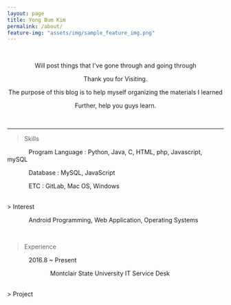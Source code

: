 ```yaml
---
layout: page
title: Yong Bum Kim
permalink: /about/
feature-img: "assets/img/sample_feature_img.png"
---
```


<style>
  .tab{
    text-indent: 50px;
  }
  .tab2{
    text-indent:100px;
  }
  #jb-sidebar{
    width: 260px;
    padding: 20px;
    margin-bottom: 10px;
    float: left;
    border: 0px;
    text-align: right;
  }
  #jb-content{
    width: 580px;
    padding: 20px;
    margin-bottom: 10px;
    float: right;
    border: 0px;
  }
  @media (min-width:481px){
    #jb-sidebar {
      width: 260px;
      float: left;
    }
    #jb-content {
      width: 580px;
      float: right;
    }
}
</style>

<br>
<center>
<p>Will post things that I've gone through and going through</p>
<p>Thank you for Visiting.</p>
<p>The purpose of this blog is to help myself organizing the materials I learned</p>
<p>Further, help you guys learn.</p>
</center>
<br>

---------------------------

> <subtitle>Skills</subtitle>

 <p class="tab">Program Language : Python, Java, C, HTML, php, Javascript, mySQL</p>
 <p class="tab">Database : MySQL, JavaScript</p>
 <p class="tab">ETC : GitLab, Mac OS, Windows</p>


<br>
> <subtitle>Interest</subtitle>

   <p class="tab">Android Programming, Web Application, Operating Systems</p>

<br>

> <subtitle>Experience</subtitle>

<p class="tab">2016.8 ~ Present</p>
<p class="tab2">Montclair State University IT Service Desk</p>
<!--
<div id="jb-sidebar">
	<p>2016.9 ~ Present</p>
</div>
<div id="jb-content">
    <p>Montclair State University IT Service Desk</p>
</div>
-->
<br>
> <subtitle>Project</subtitle>
